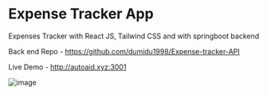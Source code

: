 # Expense Tracker App

Expenses Tracker with React JS, Tailwind CSS and with springboot backend

Back end Repo - https://github.com/dumidu1998/Expense-tracker-API 

Live Demo - http://autoaid.xyz:3001

![image](https://user-images.githubusercontent.com/50117273/139192677-27687336-4bbd-4e37-a66b-b672f4a3a0c8.png)


